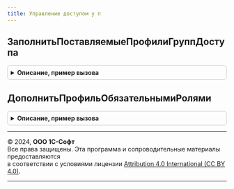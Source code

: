 ```yaml
---
title: Управление доступом у п
---
```



## ЗаполнитьПоставляемыеПрофилиГруппДоступа
<details style="margin: 1em 0; padding: 0.5em; border: 1px solid #ccc; border-radius: 6px;">

<summary style="font-weight: bold; cursor: pointer;">Описание, пример вызова</summary>

```bsl

// Заполняет массив структур, которые будут использованы для начального заполнения и восстановления начального заполнения профилей.
//
// Параметры:
//  ОписанияПрофилей - Массив из см. УправлениеДоступом.НовоеОписаниеПрофиляГруппДоступа
//  ПараметрыОбновления - Структура:
//   * ОбновлятьИзмененныеПрофили - Булево - начальное значение Истина.
//   * ЗапретитьИзменениеПрофилей - Булево - начальное значение Истина.
//       Если установить Ложь, тогда поставляемые профили можно не только просматривать, но и редактировать.
//   * ОбновлятьГруппыДоступа     - Булево - начальное значение Истина.
//   * ОбновлятьГруппыДоступаСУстаревшимиНастройками - Булево - начальное значение Ложь.
//       Если установить Истина, то настройки значений, выполненные администратором для
//       вида доступа, который был удален из профиля, будут также удалены из групп доступа.
Процедура ЗаполнитьПоставляемыеПрофилиГруппДоступа(ОписанияПрофилей, ПараметрыОбновления) Экспорт
```

Пример вызова
```bsl
УправлениеДоступомУП.ЗаполнитьПоставляемыеПрофилиГруппДоступа(ОписанияПрофилей, ПараметрыОбновления) 
```
</details>

## ДополнитьПрофильОбязательнымиРолями
<details style="margin: 1em 0; padding: 0.5em; border: 1px solid #ccc; border-radius: 6px;">

<summary style="font-weight: bold; cursor: pointer;">Описание, пример вызова</summary>

```bsl

// Дополняет профиль обязательными ролями.
//
// Параметры:
// 	ОписаниеПрофиля - см. УправлениеДоступом.НовоеОписаниеПрофиляГруппДоступа
Процедура ДополнитьПрофильОбязательнымиРолями(ОписаниеПрофиля) Экспорт
```

Пример вызова
```bsl
УправлениеДоступомУП.ДополнитьПрофильОбязательнымиРолями(ОписаниеПрофиля) 
```
</details>

---

© 2024, **ООО 1С-Софт**  
Все права защищены. Эта программа и сопроводительные материалы предоставляются  
в соответствии с условиями лицензии [Attribution 4.0 International (CC BY 4.0)](https://creativecommons.org/licenses/by/4.0/legalcode).

---
